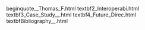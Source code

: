 beginquote__Thomas_F.html
textbf2_Interoperabi.html
textbf3_Case_Study__.html
textbf4_Future_Direc.html
textbfBibliography__.html